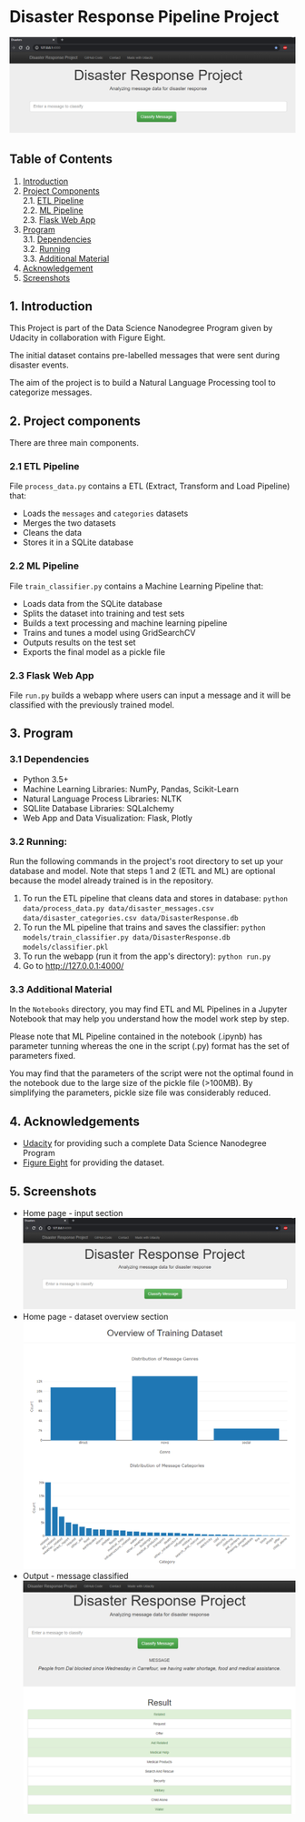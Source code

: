 # Disaster Response Pipeline Project
![Home Pic](img/home.png)


## Table of Contents
1. [Introduction](#introduction)
2. [Project Components](#components)\
    2.1. [ETL Pipeline](#etlpipe)\
    2.2. [ML Pipeline](#mlpipe)\
    2.3. [Flask Web App](#webapp)
3. [Program](#program)\
    3.1. [Dependencies](#dependencies)\
    3.2. [Running](#running)\
    3.3. [Additional Material](#additional)
4. [Acknowledgement](#acknowledgement)
5. [Screenshots](#screenshots)


<a name='introduction'></a>
## 1. Introduction
This Project is part of the Data Science Nanodegree Program given by Udacity in
collaboration with Figure Eight.

The initial dataset contains pre-labelled messages that were sent during
disaster events.

The aim of the project is to build a Natural Language Processing tool to categorize
messages.


<a name='components'></a>
## 2. Project components
There are three main components.


<a name='etlpip'></a>
### 2.1 ETL Pipeline
File `process_data.py` contains a ETL (Extract, Transform and Load
  Pipeline) that:
- Loads the `messages` and `categories` datasets
- Merges the two datasets
- Cleans the data
- Stores it in a SQLite database


<a name='mlpipe'></a>
### 2.2 ML Pipeline
File `train_classifier.py` contains a Machine Learning Pipeline that:
- Loads data from the SQLite database
- Splits the dataset into training and test sets
- Builds a text processing and machine learning pipeline
- Trains and tunes a model using GridSearchCV
- Outputs results on the test set
- Exports the final model as a pickle file


<a name='webapp'></a>
### 2.3 Flask Web App
File `run.py` builds a webapp where users can input a message and it will be
classified with the previously trained model.

<a name='program'></a>
## 3. Program


<a name='dependencies'></a>
### 3.1 Dependencies
* Python 3.5+
* Machine Learning Libraries: NumPy, Pandas, Scikit-Learn
* Natural Language Process Libraries: NLTK
* SQLlite Database Libraries: SQLalchemy
* Web App and Data Visualization: Flask, Plotly


<a name='running'></a>
### 3.2 Running:
Run the following commands in the project's root directory to set up your
database and model.
Note that steps 1 and 2 (ETL and ML) are optional because the model already
trained is in the repository.

1. To run the ETL pipeline that cleans data and stores in database:
    `python data/process_data.py data/disaster_messages.csv data/disaster_categories.csv data/DisasterResponse.db`
2. To run the ML pipeline that trains and saves the classifier:
    `python models/train_classifier.py data/DisasterResponse.db models/classifier.pkl`
3. To run the webapp (run it from the app's directory):
    `python run.py`
4. Go to http://127.0.0.1:4000/


<a name='Additional'></a>
### 3.3 Additional Material
In the `Notebooks` directory, you may find ETL and ML Pipelines in a Jupyter
Notebook that may help you understand how the model work step by step.

Please note that ML Pipeline contained in the notebook (.ipynb) has parameter
tunning whereas the one in the script (.py) format has the set of parameters
fixed.

You may find that the parameters of the script were not the optimal found in the
notebook due to the large size of the pickle file (>100MB). By simplifying the
parameters, pickle size file was considerably reduced.


<a name="acknowledgement"></a>
## 4. Acknowledgements
* [Udacity](https://www.udacity.com/) for providing such a complete Data Science
Nanodegree Program
* [Figure Eight](https://www.figure-eight.com/) for providing the dataset.


<a name="screenshots"></a>
## 5. Screenshots
- Home page - input section
![Home](img/home.png)
- Home page - dataset overview section
![dataset_overview](img/dataset_overview.png)
- Output - message classified
![message_classified](img/message_classified.png)
